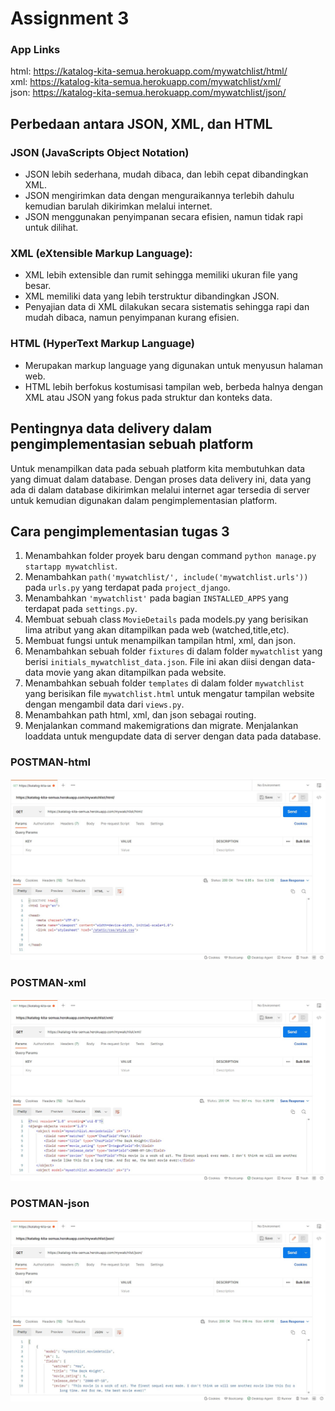# Assignment 3
### App Links
html: https://katalog-kita-semua.herokuapp.com/mywatchlist/html/ <br>
xml: https://katalog-kita-semua.herokuapp.com/mywatchlist/xml/ <br>
json: https://katalog-kita-semua.herokuapp.com/mywatchlist/json/ <br>

## Perbedaan antara JSON, XML, dan HTML
### JSON (JavaScripts Object Notation)
- JSON lebih sederhana, mudah dibaca, dan lebih cepat dibandingkan XML.
- JSON mengirimkan data dengan menguraikannya terlebih dahulu kemudian barulah dikirimkan melalui internet.
- JSON menggunakan penyimpanan secara efisien, namun tidak rapi untuk dilihat.

### XML (eXtensible Markup Language):
- XML lebih extensible dan rumit sehingga memiliki ukuran file yang besar.
- XML memiliki data yang lebih terstruktur dibandingkan JSON.
- Penyajian data di XML dilakukan secara sistematis sehingga rapi dan mudah dibaca, namun penyimpanan kurang efisien.

### HTML (HyperText Markup Language)
- Merupakan markup language yang digunakan untuk menyusun halaman web.
- HTML lebih berfokus kostumisasi tampilan web, berbeda halnya dengan XML atau JSON yang fokus pada struktur dan konteks data.


## Pentingnya data delivery dalam pengimplementasian sebuah platform
Untuk menampilkan data pada sebuah platform kita membutuhkan data yang dimuat dalam database. Dengan proses data delivery ini, data yang ada di dalam database dikirimkan melalui internet agar tersedia di server untuk kemudian digunakan dalam pengimplementasian platform.

## Cara pengimplementasian tugas 3
1. Menambahkan folder proyek baru dengan command `python manage.py startapp mywatchlist`.
2. Menambahkan `path('mywatchlist/', include('mywatchlist.urls'))` pada `urls.py` yang terdapat pada `project_django`.
3. Menambahkan `'mywatchlist'` pada bagian `INSTALLED_APPS` yang terdapat pada `settings.py`.
4. Membuat sebuah class `MovieDetails` pada models.py yang berisikan lima atribut yang akan ditampilkan pada web (watched,title,etc).
5. Membuat fungsi untuk menampilkan tampilan html, xml, dan json.
6. Menambahkan sebuah folder `fixtures` di dalam folder `mywatchlist` yang berisi `initials_mywatchlist_data.json`. File ini akan diisi dengan data-data movie yang akan ditampilkan pada website.
7. Menambahkan sebuah folder `templates` di dalam folder `mywatchlist` yang berisikan file `mywatchlist.html` untuk mengatur tampilan website dengan mengambil data dari `views.py`.
8. Menambahkan path html, xml, dan json sebagai routing.
9. Menjalankan command makemigrations dan migrate. Menjalankan loaddata untuk mengupdate data di server dengan data pada database.

### POSTMAN-html
![](postman_html.jpg)

### POSTMAN-xml
![](postman_xml.jpg)

### POSTMAN-json
![](postman_json.jpg)